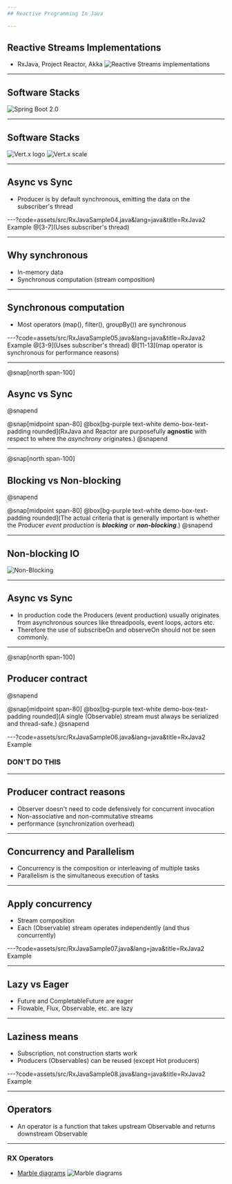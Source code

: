 ```yaml
---
## Reactive Programming In Java

---
```

## Reactive Streams Implementations
- RxJava, Project Reactor, Akka
![Reactive Streams implementations](assets/img/reactive_logos.png)

---
## Software Stacks
![Spring Boot 2.0](assets/img/spring_boot_2.0_reactor.png)

---
## Software Stacks
![Vert.x logo](assets/img/vertx_logo.png)
![Vert.x scale](assets/img/vertx_reactive.png)

---
## Async vs Sync
- Producer is by default synchronous, emitting the data on the subscriber's thread

---?code=assets/src/RxJavaSample04.java&lang=java&title=RxJava2 Example
@[3-7](Uses subscriber's thread)

---
## Why synchronous
- In-memory data
- Synchronous computation (stream composition)

---
## Synchronous computation
- Most operators (map(), filter(), groupBy()) are synchronous

---?code=assets/src/RxJavaSample05.java&lang=java&title=RxJava2 Example
@[3-9](Uses subscriber's thread)
@[11-13](map operator is synchronous for performance reasons)

---
@snap[north span-100]
## Async vs Sync
@snapend

@snap[midpoint span-80]
@box[bg-purple text-white demo-box-text-padding rounded](RxJava and Reactor are purposefully **agnostic** with respect to where the *asynchrony* originates.)
@snapend

---
@snap[north span-100]
## Blocking vs Non-blocking
@snapend

@snap[midpoint span-80]
@box[bg-purple text-white demo-box-text-padding rounded](The actual criteria that is generally important is whether the Producer *event production* is ***blocking*** or ***non-blocking***.)
@snapend

---
## Non-blocking IO
![Non-Blocking](assets/img/nonblocking_io.png)

---
## Async vs Sync
- In production code the Producers (event production) usually originates from asynchronous sources like threadpools, event loops, actors etc.
- Therefore the use of subscribeOn and observeOn should not be seen commonly.

---
@snap[north span-100]
## Producer contract
@snapend

@snap[midpoint span-80]
@box[bg-purple text-white demo-box-text-padding rounded](A single (Observable) stream must always be serialized and thread-safe.)
@snapend

---?code=assets/src/RxJavaSample06.java&lang=java&title=RxJava2 Example
### DON'T DO THIS

---
## Producer contract reasons
- Observer doesn't need to code defensively for concurrent invocation
- Non-associative and non-commutative streams
- performance (synchronization overhead)

---
## Concurrency and Parallelism
- Concurrency is the composition or interleaving of multiple tasks
- Parallelism is the simultaneous execution of tasks

---
## Apply concurrency
- Stream composition
- Each (Observable) stream operates independently (and thus concurrently)

---?code=assets/src/RxJavaSample07.java&lang=java&title=RxJava2 Example

---
## Lazy vs Eager
- Future and CompletableFuture are eager
- Flowable, Flux, Observable, etc. are lazy

---
## Laziness means
- Subscription, not construction starts work
- Producers (Observables) can be reused (except Hot producers)

---?code=assets/src/RxJavaSample08.java&lang=java&title=RxJava2 Example

---
## Operators
- An operator is a function that takes upstream Observable<T> and returns downstream Observable<R>

---
### RX Operators
- [Marble diagrams](https://rxmarbles.com)
![Marble diagrams](assets/img/flatmap_marblediagram.png)

